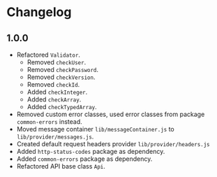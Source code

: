 # Changelog

## 1.0.0
- Refactored `Validator`.
  - Removed `checkUser`.
  - Removed `checkPassword`.
  - Removed `checkVersion`.
  - Removed `checkId`.
  - Added `checkInteger`.
  - Added `checkArray`.
  - Added `checkTypedArray`.
- Removed custom error classes, used error classes from package `common-errors` instead.
- Moved message container `lib/messageContainer.js` to `lib/provider/messages.js`.
- Created default request headers provider `lib/provider/headers.js`
- Added `http-status-codes` package as dependency.
- Added `common-errors` package as dependency.
- Refactored API base class `Api`.
